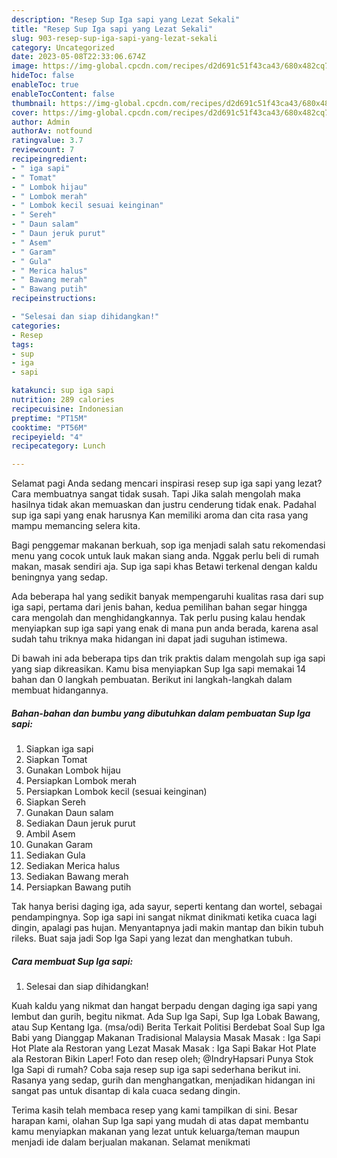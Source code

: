 ```yaml
---
description: "Resep Sup Iga sapi yang Lezat Sekali"
title: "Resep Sup Iga sapi yang Lezat Sekali"
slug: 903-resep-sup-iga-sapi-yang-lezat-sekali
category: Uncategorized
date: 2023-05-08T22:33:06.674Z
image: https://img-global.cpcdn.com/recipes/d2d691c51f43ca43/680x482cq70/sup-iga-sapi-foto-resep-utama.jpg
hideToc: false
enableToc: true
enableTocContent: false
thumbnail: https://img-global.cpcdn.com/recipes/d2d691c51f43ca43/680x482cq70/sup-iga-sapi-foto-resep-utama.jpg
cover: https://img-global.cpcdn.com/recipes/d2d691c51f43ca43/680x482cq70/sup-iga-sapi-foto-resep-utama.jpg
author: Admin
authorAv: notfound
ratingvalue: 3.7
reviewcount: 7
recipeingredient:
- " iga sapi"
- " Tomat"
- " Lombok hijau"
- " Lombok merah"
- " Lombok kecil sesuai keinginan"
- " Sereh"
- " Daun salam"
- " Daun jeruk purut"
- " Asem"
- " Garam"
- " Gula"
- " Merica halus"
- " Bawang merah"
- " Bawang putih"
recipeinstructions:

- "Selesai dan siap dihidangkan!"
categories:
- Resep
tags:
- sup
- iga
- sapi

katakunci: sup iga sapi 
nutrition: 289 calories
recipecuisine: Indonesian
preptime: "PT15M"
cooktime: "PT56M"
recipeyield: "4"
recipecategory: Lunch

---
```



Selamat pagi Anda sedang mencari inspirasi resep sup iga sapi yang lezat? Cara membuatnya sangat tidak susah. Tapi Jika salah mengolah maka hasilnya tidak akan memuaskan dan justru cenderung tidak enak. Padahal sup iga sapi yang enak harusnya Kan memiliki aroma dan cita rasa yang mampu memancing selera kita.


Bagi penggemar makanan berkuah, sop iga menjadi salah satu rekomendasi menu yang cocok untuk lauk makan siang anda. Nggak perlu beli di rumah makan, masak sendiri aja. Sup iga sapi khas Betawi terkenal dengan kaldu beningnya yang sedap.

Ada beberapa hal yang sedikit banyak mempengaruhi kualitas rasa dari sup iga sapi, pertama dari jenis bahan, kedua pemilihan bahan segar hingga cara mengolah dan menghidangkannya. Tak perlu pusing kalau hendak menyiapkan sup iga sapi yang enak di mana pun anda berada, karena asal sudah tahu triknya maka hidangan ini dapat jadi suguhan istimewa.


Di bawah ini ada beberapa tips dan trik praktis dalam mengolah sup iga sapi yang siap dikreasikan. Kamu bisa menyiapkan Sup Iga sapi memakai 14 bahan dan 0 langkah pembuatan. Berikut ini langkah-langkah dalam membuat hidangannya.

<!--inarticleads1-->

##### Bahan-bahan dan bumbu yang dibutuhkan dalam pembuatan Sup Iga sapi:

1. Siapkan  iga sapi
1. Siapkan  Tomat
1. Gunakan  Lombok hijau
1. Persiapkan  Lombok merah
1. Persiapkan  Lombok kecil (sesuai keinginan)
1. Siapkan  Sereh
1. Gunakan  Daun salam
1. Sediakan  Daun jeruk purut
1. Ambil  Asem
1. Gunakan  Garam
1. Sediakan  Gula
1. Sediakan  Merica halus
1. Sediakan  Bawang merah
1. Persiapkan  Bawang putih


Tak hanya berisi daging iga, ada sayur, seperti kentang dan wortel, sebagai pendampingnya. Sop iga sapi ini sangat nikmat dinikmati ketika cuaca lagi dingin, apalagi pas hujan. Menyantapnya jadi makin mantap dan bikin tubuh rileks. Buat saja jadi Sop Iga Sapi yang lezat dan menghatkan tubuh. 

<!--inarticleads2-->

##### Cara membuat Sup Iga sapi:


1. Selesai dan siap dihidangkan!

Kuah kaldu yang nikmat dan hangat berpadu dengan daging iga sapi yang lembut dan gurih, begitu nikmat. Ada Sup Iga Sapi, Sup Iga Lobak Bawang, atau Sup Kentang Iga. (msa/odi) Berita Terkait Politisi Berdebat Soal Sup Iga Babi yang Dianggap Makanan Tradisional Malaysia Masak Masak : Iga Sapi Hot Plate ala Restoran yang Lezat Masak Masak : Iga Sapi Bakar Hot Plate ala Restoran Bikin Laper! Foto dan resep oleh; @IndryHapsari Punya Stok Iga Sapi di rumah? Coba saja resep sup iga sapi sederhana berikut ini. Rasanya yang sedap, gurih dan menghangatkan, menjadikan hidangan ini sangat pas untuk disantap di kala cuaca sedang dingin. 

Terima kasih telah membaca resep yang kami tampilkan di sini. Besar harapan kami, olahan Sup Iga sapi yang mudah di atas dapat membantu kamu menyiapkan makanan yang lezat untuk keluarga/teman maupun menjadi ide dalam berjualan makanan. Selamat menikmati
